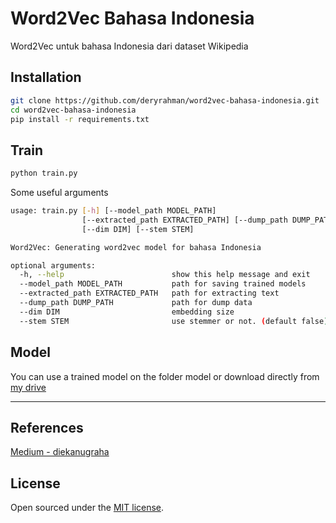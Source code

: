 # Word2Vec Bahasa Indonesia

Word2Vec untuk bahasa Indonesia dari dataset Wikipedia

## Installation
```bash
git clone https://github.com/deryrahman/word2vec-bahasa-indonesia.git
cd word2vec-bahasa-indonesia
pip install -r requirements.txt
```

## Train
```bash
python train.py
```
Some useful arguments
```bash
usage: train.py [-h] [--model_path MODEL_PATH]
                [--extracted_path EXTRACTED_PATH] [--dump_path DUMP_PATH]
                [--dim DIM] [--stem STEM]

Word2Vec: Generating word2vec model for bahasa Indonesia

optional arguments:
  -h, --help                        show this help message and exit
  --model_path MODEL_PATH           path for saving trained models
  --extracted_path EXTRACTED_PATH   path for extracting text
  --dump_path DUMP_PATH             path for dump data
  --dim DIM                         embedding size
  --stem STEM                       use stemmer or not. (default false)
```

## Model
You can use a trained model on the folder model or download directly from [my drive](https://drive.google.com/drive/u/0/folders/1Sz_8Derx4DjoelgVxCLpOGr8UvpUEqJ7)

---

## References
[Medium - diekanugraha](https://medium.com/@diekanugraha/membuat-model-word2vec-bahasa-indonesia-dari-wikipedia-menggunakan-gensim-e5745b98714d)

## License

Open sourced under the [MIT license](LICENSE.md).
